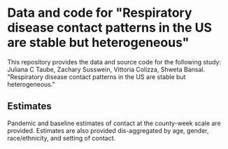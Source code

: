# Data and code for "Respiratory disease contact patterns in the US are stable but heterogeneous"

This repository provides the data and source code for the following study: Juliana C Taube, Zachary Susswein, Vittoria Colizza, Shweta Bansal. "Respiratory disease contact patterns in the US are stable but heterogeneous." 

## Estimates
Pandemic and baseline estimates of contact at the county-week scale are provided. Estimates are also provided dis-aggregated by age, gender, race/ethnicity, and setting of contact.
